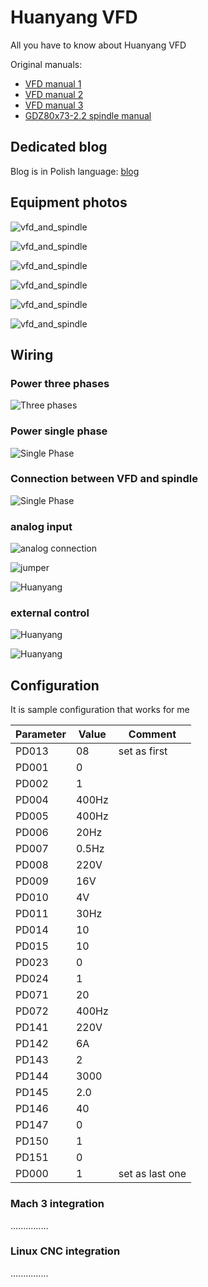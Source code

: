 # Huanyang VFD
All you have to know about Huanyang VFD

Original manuals:
* [VFD manual 1](https://github.com/RobertOlechowski/Huanyang_VFD/blob/master/Documentations/pdf/HY_Series_Inverter_20100627.pdf)
* [VFD manual 2](https://github.com/RobertOlechowski/Huanyang_VFD/blob/master/Documentations/pdf/Huanyang_English_Manual-c.pdf)
* [VFD manual 3](https://github.com/RobertOlechowski/Huanyang_VFD/blob/master/Documentations/pdf/VFD.pdf)
* [GDZ80x73-2.2 spindle manual](https://github.com/RobertOlechowski/Huanyang_VFD/blob/master/Documentations/pdf/GDZ80X73-2.2_2.pdf)


## Dedicated blog
Blog is in Polish language: [blog](https://blog.robertolechowski.com/HUANYANG-podlaczenie/)

## Equipment photos
![vfd_and_spindle](https://github.com/RobertOlechowski/Huanyang_VFD/blob/master/Documentations/photos/vfd_and_spindle.jpg?raw=true)

![vfd_and_spindle](https://github.com/RobertOlechowski/Huanyang_VFD/blob/master/Documentations/photos/Spindle_1.jpg?raw=true)

![vfd_and_spindle](https://github.com/RobertOlechowski/Huanyang_VFD/blob/master/Documentations/photos/Spindle_4.jpg?raw=true)

![vfd_and_spindle](https://github.com/RobertOlechowski/Huanyang_VFD/blob/master/Documentations/photos/vfd_2.jpg?raw=true)

![vfd_and_spindle](https://github.com/RobertOlechowski/Huanyang_VFD/blob/master/Documentations/photos/vfd_3.jpg?raw=true)

![vfd_and_spindle](https://github.com/RobertOlechowski/Huanyang_VFD/blob/master/Documentations/photos/vfd_connections_2.jpg?raw=true)

## Wiring
### Power three phases
![Three phases](https://github.com/RobertOlechowski/Huanyang_VFD/blob/master/Documentations/diagrams/3p.png?raw=true)

### Power single phase
![Single Phase](https://github.com/RobertOlechowski/Huanyang_VFD/blob/master/Documentations/diagrams/1p.png?raw=true)

### Connection between VFD and spindle
![Single Phase](https://github.com/RobertOlechowski/Huanyang_VFD/blob/master/Documentations/diagrams/diagram_spindle.png?raw=true)

### analog input
![analog connection](https://github.com/RobertOlechowski/Huanyang_VFD/blob/master/Documentations/diagrams/analog_diagram.png?raw=true)

![jumper](https://github.com/RobertOlechowski/Huanyang_VFD/blob/master/Documentations/diagrams/Analog_zwora_2.jpg?raw=true)

![Huanyang](https://github.com/RobertOlechowski/Huanyang_VFD/blob/master/Documentations/photos/Analog/analogowo_2.jpg?raw=true)

### external control
![Huanyang](https://github.com/RobertOlechowski/Huanyang_VFD/blob/master/Documentations/diagrams/external_controll.jpg?raw=true)

![Huanyang](https://github.com/RobertOlechowski/Huanyang_VFD/blob/master/Documentations/diagrams/external_2.png?raw=true)

## Configuration
It is sample configuration that works for me

| Parameter  | Value | Comment |
| ------------- | ------------- | ------ |
| PD013 | 08        | 	set as first |
| PD001 | 0         |    |
| PD002 | 1         |    |
| PD004 | 400Hz     |    |
| PD005 | 400Hz     |    |
| PD006 | 20Hz      |    |
| PD007 | 0.5Hz     |    |
| PD008 | 220V      |    |
| PD009 | 16V       |    |
| PD010 | 4V        |    |
| PD011 | 30Hz      |    |
| PD014 | 10        |    |
| PD015 | 10        |    |
| PD023 | 0         |    |
| PD024 | 1         |    |
| PD071 | 20        |    |
| PD072 | 400Hz     |    |
| PD141 | 220V      |    |
| PD142 | 6A        |    |
| PD143 | 2         |    |
| PD144 | 3000      |    |
| PD145 | 2.0       |    |
| PD146 | 40        |    |
| PD147 | 0         |    |
| PD150 | 1         |    |
| PD151 | 0         |    |
| PD000 | 1         |   set as last one |  	

### Mach 3 integration
...............

### Linux CNC integration
...............
